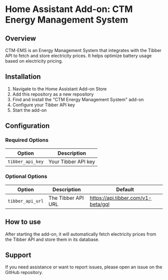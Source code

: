 # Home Assistant Add-on: CTM Energy Management System

## Overview

CTM-EMS is an Energy Management System that integrates with the Tibber API to fetch and store electricity prices. It helps optimize battery usage based on electricity pricing.

## Installation

1. Navigate to the Home Assistant Add-on Store
2. Add this repository as a new repository
3. Find and install the "CTM Energy Management System" add-on
4. Configure your Tibber API key
5. Start the add-on

## Configuration

### Required Options

| Option | Description |
|--------|-------------|
| `tibber_api_key` | Your Tibber API key |

### Optional Options

| Option | Description | Default |
|--------|-------------|---------|
| `tibber_api_url` | The Tibber API URL | https://api.tibber.com/v1-beta/gql |

## How to use

After starting the add-on, it will automatically fetch electricity prices from the Tibber API and store them in its database.

## Support

If you need assistance or want to report issues, please open an issue on the GitHub repository.
